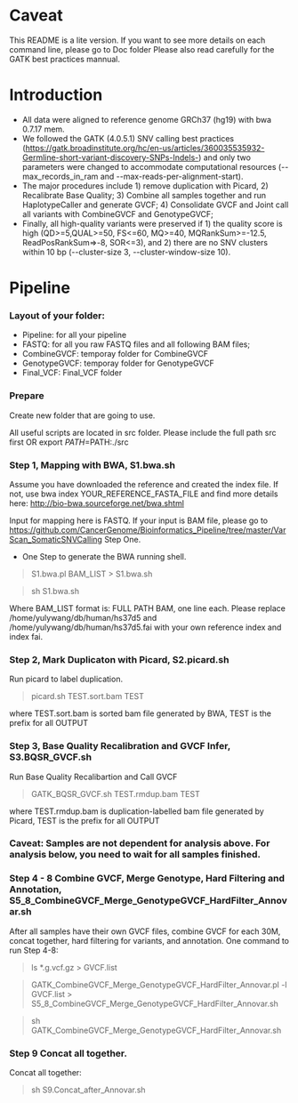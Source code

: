 # Caveat

  This README is a lite version. If you want to see more details on each command line, please go to Doc folder
  Please also read carefully for the GATK best practices mannual.

# Introduction
- All data were aligned to reference genome GRCh37 (hg19) with bwa 0.7.17 mem. <br>
- We followed the GATK (4.0.5.1) SNV calling best practices (https://gatk.broadinstitute.org/hc/en-us/articles/360035535932-Germline-short-variant-discovery-SNPs-Indels-) and only two parameters were changed to accommodate computational resources (--max_records_in_ram and --max-reads-per-alignment-start). <br>
- The major procedures include 1) remove duplication with Picard, 2) Recalibrate Base Quality; 3) Combine all samples together and run HaplotypeCaller and generate GVCF; 4) Consolidate GVCF and Joint call all variants with CombineGVCF and GenotypeGVCF; <br>
- Finally, all high-quality variants were preserved if 1) the quality score is high (QD>=5,QUAL>=50, FS<=60, MQ>=40, MQRankSum>=-12.5, ReadPosRankSum=>-8, SOR<=3),  and 2) there are no SNV clusters within 10 bp (--cluster-size 3, --cluster-window-size 10). 

# Pipeline
### Layout of your folder:
- Pipeline: for all your pipeline
- FASTQ: for all you raw FASTQ files and all following BAM files;
- CombineGVCF: temporay folder for CombineGVCF 
- GenotypeGVCF: temporay folder for GenotypeGVCF
- Final_VCF:  Final_VCF folder

### Prepare

Create new folder that are going to use. 

All useful scripts are located in src folder. Please include the full path src first OR export $PATH=$PATH:./src

### Step 1, Mapping with BWA, S1.bwa.sh
Assume you have downloaded the reference and created the index file. If not, use bwa index YOUR_REFERENCE_FASTA_FILE and find more details here: http://bio-bwa.sourceforge.net/bwa.shtml

Input for mapping here is FASTQ. If your input is BAM file, please go to https://github.com/CancerGenome/Bioinformatics_Pipeline/tree/master/VarScan_SomaticSNVCalling Step One.

- One Step to generate the BWA running shell.

> S1.bwa.pl BAM_LIST > S1.bwa.sh

> sh S1.bwa.sh 

Where BAM_LIST format is: FULL PATH BAM, one line each. 
Please replace /home/yulywang/db/human/hs37d5 and /home/yulywang/db/human/hs37d5.fai with your own reference index and index fai.

### Step 2, Mark Duplicaton with Picard, S2.picard.sh

Run picard to label duplication.

> picard.sh TEST.sort.bam TEST

where TEST.sort.bam is sorted bam file generated by BWA, TEST is the prefix for all OUTPUT

### Step 3, Base Quality Recalibration and GVCF Infer, S3.BQSR_GVCF.sh

Run Base Quality Recalibartion and Call GVCF 

> GATK_BQSR_GVCF.sh TEST.rmdup.bam TEST

where TEST.rmdup.bam is duplication-labelled bam file generated by Picard, TEST is the prefix for all OUTPUT

### Caveat: Samples are not dependent for analysis above. For analysis below, you need to wait for all samples finished.

### Step 4 - 8 Combine GVCF, Merge Genotype, Hard Filtering and Annotation, S5_8_CombineGVCF_Merge_GenotypeGVCF_HardFilter_Annovar.sh

After all samples have their own GVCF files, combine GVCF for each 30M, concat together, hard filtering for variants, and annotation. One command to run Step 4-8:

> ls *.g.vcf.gz > GVCF.list

> GATK_CombineGVCF_Merge_GenotypeGVCF_HardFilter_Annovar.pl -l GVCF.list > S5_8_CombineGVCF_Merge_GenotypeGVCF_HardFilter_Annovar.sh

> sh GATK_CombineGVCF_Merge_GenotypeGVCF_HardFilter_Annovar.sh

### Step 9 Concat all together.

Concat all together: 
> sh S9.Concat_after_Annovar.sh
